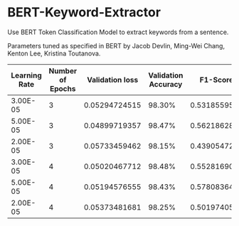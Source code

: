 # BERT-Keyword-Extractor
Use BERT Token Classification Model to extract keywords from a sentence.

Parameters tuned as specified in BERT by Jacob Devlin, Ming-Wei Chang, Kenton Lee, Kristina Toutanova.

| Learning Rate 	| Number of Epochs 	| Validation loss 	| Validation Accuracy 	| F1-Score     	|
|---------------	|------------------	|-----------------	|---------------------	|--------------	|
| 3.00E-05      	| 3                	| 0.05294724515   	| 98.30%              	| 0.5318559557 	|
| 5.00E-05      	| 3                	| 0.04899719357   	| 98.47%              	| 0.56218628   	|
| 2.00E-05      	| 3                	| 0.05733459462   	| 98.15%              	| 0.4390547264 	|
| 3.00E-05      	| 4                	| 0.05020467712   	| 98.48%              	| 0.5528169014 	|
| 5.00E-05      	| 4                	| 0.05194576555   	| 98.43%              	| 0.5780836421 	|
| 2.00E-05      	| 4                	| 0.05373481681   	| 98.25%              	| 0.5019740553 	|
